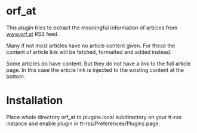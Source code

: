# orf_at

This plugin tries to extract the meaningful information of articles from www.orf.at RSS feed.

Many if not most articles have no article content given. For these the content of article link will be fetched, formatted and added instead.

Some articles do have content. But they do not have a link to the full article page. In this case the article link is injected to the existing content at the bottom.

# Installation

Place whole directory orf_at to plugins.local subdirectory on your tt-rss instance and enable plugin in tt-rss/Preferences/Plugins page.
